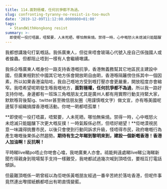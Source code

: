 ```yaml
---
title: 114.面對極權，任何抗爭都不為過。
slug: confronting-tyranny-no-resist-is-too-much
date: '2019-12-09T11:12:00.0000000+01:00'
tags:
  - StandWithHongkong resist
summary: >-
  即使呢一役打唔贏，唔緊要，人未死晒，哪怕無柴燒。禁得一時，心中嘅怒火未熄滅只能醞釀下次更大嘅反撲！一時氣餒係必然，但唔好絕望！期待有生之年睇到黎明來到，建設一個新嘅香港！香港人加油啊！反抗啊！
---
```

我都想講幾句打氣嘅話。我係廣東人，但從來唔會玻璃心代號入座自己係強國人或者蝗蟲。但都阻止唔到一樣有人會繼續噉講。



我係企喺廣東人嘅身份一路支持香港嘅抗爭，香港無義務幫其它地區民主建設中國，但廣東相對於中國其它地方係會開放啲自由啲，香港喺隔籬傍住係其中一個因素，所以如果香港淪陷咗，我自己嘅地方受到嘅打壓亦會更嚴重，開放程度亦會縮窄。我唔希望呢啲發生喺我嘅地方，**面對極權，任何抗爭都不為過**，所以我一路好支持你哋。身邊都有一班珠三角嘅朋友尤其是廣州人都有用實際行動支持緊大家，默默喺背後幫ig、twitter甚至微信朋友圈（用謹慎嘅文字）做文宣，亦有喺美國呢邊幫手組織搞撐香港嘅活動。你哋一啲都唔孤單！



**即使呢一役打唔贏，唔緊要，人未死晒，哪怕無柴燒。禁得一時，心中嘅怒火未熄滅只能醞釀下次更大嘅反撲！一時氣餒係必然，但唔好絕望！**佢哋漠視民意一味識得挑釁市民，以後只會使到行動同訴求升級，怪唔得市民，政府噉嘅行為產生噉嘅後果係必然趨勢。**期待有生之年睇到黎明來到，建設一個新嘅香港！香港人加油啊！反抗啊！**



平時睇live睇po唔止你哋會心噏，我哋廣東人亦會。祗能夠遠處睇live睇公海睇新聞冇得親身到現場幫手支持一樣難受，我哋都試過幾次喊到頂唔信，要相互打電話傾訴。



但最難頂嘅係一啲曾經以為佢哋係黃嘅朋友經過一番辛苦終於落咗香港，但呢件事竟然連出嚟摺紙鶴都唔出有啲直情變藍。
